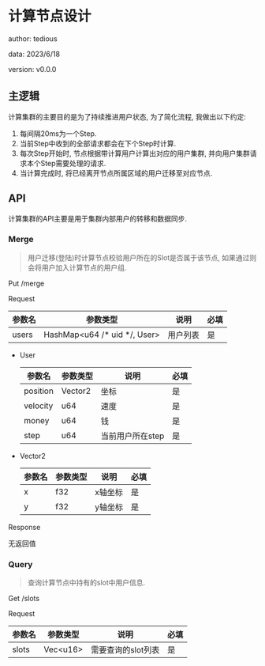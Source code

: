 # 计算节点设计

author: tedious

data: 2023/6/18

version: v0.0.0

## 主逻辑

计算集群的主要目的是为了持续推进用户状态, 为了简化流程, 我做出以下约定:

1. 每间隔20ms为一个Step.
2. 当前Step中收到的全部请求都会在下个Step时计算.
3. 每次Step开始时, 节点根据带计算用户计算出对应的用户集群, 并向用户集群请求本个Step需要处理的请求.
4. 当计算完成时, 将已经离开节点所属区域的用户迁移至对应节点.

## API

计算集群的API主要是用于集群内部用户的转移和数据同步.

### Merge

> 用户迁移(登陆)时计算节点校验用户所在的Slot是否属于该节点, 如果通过则会将用户加入计算节点的用户组.

Put /merge

Request

| 参数名 | 参数类型                       | 说明     | 必填 |
| ------ | ------------------------------ | -------- | ---- |
| users  | HashMap\<u64 /* uid */, User\> | 用户列表 | 是   |

- User

  | 参数名   | 参数类型 | 说明             | 必填 |
  | -------- | -------- | ---------------- | ---- |
  | position | Vector2  | 坐标             | 是   |
  | velocity | u64      | 速度             | 是   |
  | money    | u64      | 钱               | 是   |
  | step     | u64      | 当前用户所在step | 是   |

- Vector2

  | 参数名 | 参数类型 | 说明    | 必填 |
  | ------ | -------- | ------- | ---- |
  | x      | f32      | x轴坐标 | 是   |
  | y      | f32      | y轴坐标 | 是   |

Response

  无返回值

### Query

> 查询计算节点中持有的slot中用户信息.

Get /slots

Request

| 参数名 | 参数类型   | 说明               | 必填 |
| ------ | ---------- | ------------------ | ---- |
| slots  | Vec\<u16\> | 需要查询的slot列表 | 是   |
